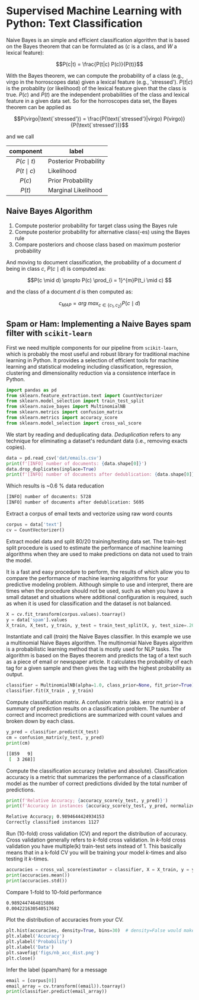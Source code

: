 # Supervised Machine Learning with Python: Text Classification #

Naive Bayes is an simple and efficient classification algorithm that is based on the Bayes theorem that can be formulated as ($c$ is a class, and $W$ a lexical feature):

$$P(c|t) = \frac{P(t|c) P(c)}{P(t)}$$

With the Bayes theorem, we can compute the probability of a class (e.g., virgo in the horroscopes data) given a lexical feature (e.g., 'stressed'). $P(t|c)$ is the probablity (or likelihood) of the lexical feature given that the class is true. $P(c)$ and $P(t)$ are the independent probabilities of the class and lexical feature in a given data set. So for the horroscopes data set, the Bayes theorem can be applied as


$$P(virgo|\text{`stressed'}) = \frac{P(\text{`stressed'}|virgo) P(virgo)}{P(\text{`stressed'})}$$

and we call

| component | label |
|:-:|---|
| $P(c \mid t)$ | Posterior Probability |
| $P(t \mid c)$ | Likelihood |
| $P(c)$ | Prior Probability |
| $P(t)$ | Marginal Likelihood |

## Naive Bayes Algorithm ##

1. Compute posterior probability for target class using the Bayes rule
2. Compute posterior probability for alternative class(-es) using the Bayes rule
3. Compare posteriors and choose class based on maximum posterior probability

And moving to document classification, the probability of a document $d$ being in class $c$, $P(c \mid d)$ is computed as:

$$P(c \mid d) \propto P(c) \prod_{i = 1}^{m}P(t_i \mid c) $$

and the class of a document $d$ is then computed as:

$$c_{MAP} = arg~max_{c \in \{c_1, c_2 \}} P(c \mid d)$$

## Spam or Ham: Implementing a Naive Bayes spam filter with `scikit-learn` ##

First we need multiple components for our pipeline from `scikit-learn`, which is probably the most useful and robust library for traditional machine learning in Python. It provides a selection of efficient tools for machine learning and statistical modeling including classification, regression, clustering and dimensionality reduction via a consistence interface in Python.

```py
import pandas as pd
from sklearn.feature_extraction.text import CountVectorizer
from sklearn.model_selection import train_test_split
from sklearn.naive_bayes import MultinomialNB
from sklearn.metrics import confusion_matrix
from sklearn.metrics import accuracy_score
from sklearn.model_selection import cross_val_score
```

We start by reading and deduplicating data. _Deduplication_ refers to any technique for eliminating a dataset's redundant data (i.e., removing exacts copies).

```py
data = pd.read_csv('dat/emails.csv')
print(f'[INFO] number of documents: {data.shape[0]}')
data.drop_duplicates(inplace=True)
print(f'[INFO] number of documents after dedublication: {data.shape[0]}')    
```

Which results is ~0.6 % data reducation

```sh
[INFO] number of documents: 5728
[INFO] number of documents after dedublication: 5695
```

Extract a corpus of email texts and vectorize using raw word counts

```py
corpus = data['text']
cv = CountVectorizer()
```

Extract model data and split 80/20 training/testing data set. The train-test split procedure is used to estimate the performance of machine learning algorithms when they are used to make predictions on data not used to train the model.

It is a fast and easy procedure to perform, the results of which allow you to compare the performance of machine learning algorithms for your predictive modeling problem. Although simple to use and interpret, there are times when the procedure should not be used, such as when you have a small dataset and situations where additional configuration is required, such as when it is used for classification and the dataset is not balanced.

```py
X = cv.fit_transform(corpus.values).toarray()
y = data['spam'].values
X_train, X_test, y_train, y_test = train_test_split(X, y, test_size=.20)
```

Instantiate and call (_train_) the Naive Bayes classifier. In this example we use a multinomial Naive Bayes algorithm. The multinomial Naive Bayes algorithm is a probabilistic learning method that is mostly used for NLP tasks. The algorithm is based on the Bayes theorem and predicts the tag of a text such as a piece of email or newspaper article. It calculates the probability of each tag for a given sample and then gives the tag with the highest probability as output.

```py
classifier = MultinomialNB(alpha=1.0, class_prior=None, fit_prior=True)
classifier.fit(X_train , y_train)
```

Compute classification matrix. A confusion matrix (aka. error matrix) is a summary of prediction results on a classification problem. The number of correct and incorrect predictions are summarized with count values and broken down by each class.

```py
y_pred = classifier.predict(X_test)
cm = confusion_matrix(y_test, y_pred)
print(cm)
``` 

```sh
[[859   9]
 [  3 268]]
```

Compute the classification accuracy (relative and absolute). Classification accuracy is a metric that summarizes the performance of a classification model as the number of correct predictions divided by the total number of predictions.

```py
print(f'Relative Accuracy; {accuracy_score(y_test, y_pred)}')
print(f'Accuracy in instances {accuracy_score(y_test, y_pred, normalize=False)}')
```

```sh
Relative Accuracy; 0.9894644424934153
Correctly classified instances 1127
```

Run (10-fold) cross validation (CV) and report the distribution of accuracy. Cross validation generally refers to _k_-fold cross validation. In _k_-fold cross validation you have multiple(k) train-test sets instead of 1. This basically means that in a k-fold CV you will be training your model _k_-times and also testing it _k_-times.

```py
accuracies = cross_val_score(estimator = classifier, X = X_train, y = y_train, cv = 10)    
print(accuracies.mean())
print(accuracies.std())
```
Compare 1-fold to 10-fold performance

```sh
0.9892447464815886
0.004221630540517682
```

Plot the distribution of accuracies from your CV.


```py
plt.hist(accuracies, density=True, bins=30)  # density=False would make counts
plt.xlabel('Accuracy')
plt.ylabel('Probability')
plt.xlabel('Data')
plt.savefig('figs/nb_acc_dist.png')
plt.close()
```

Infer the label (spam/ham) for a message

```py
email = [corpus[0]]
email_array = cv.transform((email)).toarray()
print(classifier.predict(email_array))
```